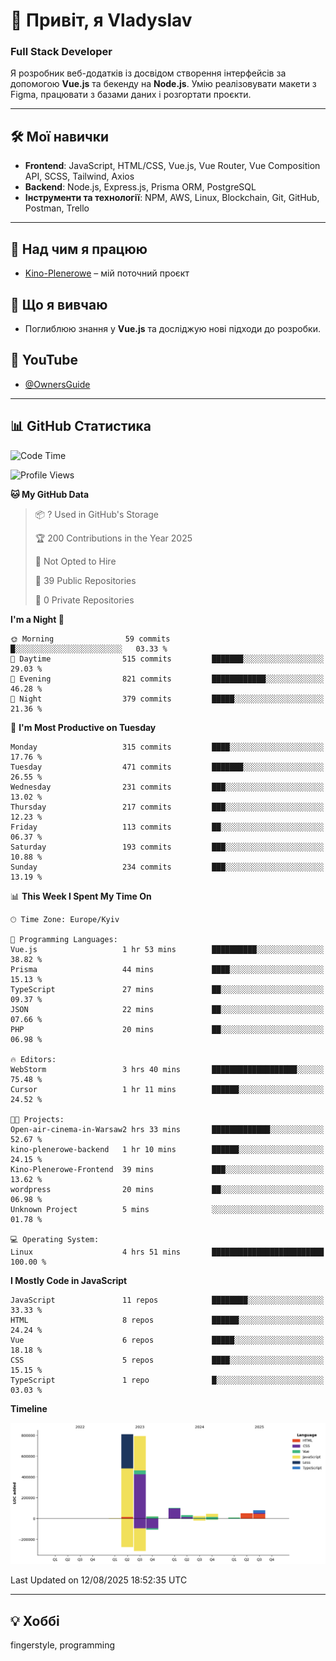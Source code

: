 # 👋 Привіт, я Vladyslav  
### Full Stack Developer  

Я розробник веб-додатків із досвідом створення інтерфейсів за допомогою **Vue.js** та бекенду на **Node.js**. Умію реалізовувати макети з Figma, працювати з базами даних і розгортати проєкти.

---

## 🛠 Мої навички  
- **Frontend**: JavaScript, HTML/CSS, Vue.js, Vue Router, Vue Composition API, SCSS, Tailwind, Axios  
- **Backend**: Node.js, Express.js, Prisma ORM, PostgreSQL  
- **Інструменти та технології**: NPM, AWS, Linux, Blockchain, Git, GitHub, Postman, Trello  

---

## 🔭 Над чим я працюю  
- [Kino-Plenerowe](https://github.com/owner6/Kino-Plenerowe-Backend) – мій поточний проєкт

## 🌱 Що я вивчаю  
- Поглиблюю знання у **Vue.js** та досліджую нові підходи до розробки.

## 🎥 YouTube  
- [@OwnersGuide](https://www.youtube.com/@OwnersGuide-)
  
---

## 📊 GitHub Статистика  
<!--START_SECTION:waka-->
![Code Time](http://img.shields.io/badge/Code%20Time-61%20hrs%2012%20mins-blue)

![Profile Views](http://img.shields.io/badge/Profile%20Views-0-blue)

**🐱 My GitHub Data** 

> 📦 ? Used in GitHub's Storage 
 > 
> 🏆 200 Contributions in the Year 2025
 > 
> 🚫 Not Opted to Hire
 > 
> 📜 39 Public Repositories 
 > 
> 🔑 0 Private Repositories 
 > 
**I'm a Night 🦉** 

```text
🌞 Morning                59 commits          █░░░░░░░░░░░░░░░░░░░░░░░░   03.33 % 
🌆 Daytime                515 commits         ███████░░░░░░░░░░░░░░░░░░   29.03 % 
🌃 Evening                821 commits         ████████████░░░░░░░░░░░░░   46.28 % 
🌙 Night                  379 commits         █████░░░░░░░░░░░░░░░░░░░░   21.36 % 
```
📅 **I'm Most Productive on Tuesday** 

```text
Monday                   315 commits         ████░░░░░░░░░░░░░░░░░░░░░   17.76 % 
Tuesday                  471 commits         ███████░░░░░░░░░░░░░░░░░░   26.55 % 
Wednesday                231 commits         ███░░░░░░░░░░░░░░░░░░░░░░   13.02 % 
Thursday                 217 commits         ███░░░░░░░░░░░░░░░░░░░░░░   12.23 % 
Friday                   113 commits         ██░░░░░░░░░░░░░░░░░░░░░░░   06.37 % 
Saturday                 193 commits         ███░░░░░░░░░░░░░░░░░░░░░░   10.88 % 
Sunday                   234 commits         ███░░░░░░░░░░░░░░░░░░░░░░   13.19 % 
```


📊 **This Week I Spent My Time On** 

```text
🕑︎ Time Zone: Europe/Kyiv

💬 Programming Languages: 
Vue.js                   1 hr 53 mins        ██████████░░░░░░░░░░░░░░░   38.82 % 
Prisma                   44 mins             ████░░░░░░░░░░░░░░░░░░░░░   15.13 % 
TypeScript               27 mins             ██░░░░░░░░░░░░░░░░░░░░░░░   09.37 % 
JSON                     22 mins             ██░░░░░░░░░░░░░░░░░░░░░░░   07.66 % 
PHP                      20 mins             ██░░░░░░░░░░░░░░░░░░░░░░░   06.98 % 

🔥 Editors: 
WebStorm                 3 hrs 40 mins       ███████████████████░░░░░░   75.48 % 
Cursor                   1 hr 11 mins        ██████░░░░░░░░░░░░░░░░░░░   24.52 % 

🐱‍💻 Projects: 
Open-air-cinema-in-Warsaw2 hrs 33 mins       █████████████░░░░░░░░░░░░   52.67 % 
kino-plenerowe-backend   1 hr 10 mins        ██████░░░░░░░░░░░░░░░░░░░   24.15 % 
Kino-Plenerowe-Frontend  39 mins             ███░░░░░░░░░░░░░░░░░░░░░░   13.62 % 
wordpress                20 mins             ██░░░░░░░░░░░░░░░░░░░░░░░   06.98 % 
Unknown Project          5 mins              ░░░░░░░░░░░░░░░░░░░░░░░░░   01.78 % 

💻 Operating System: 
Linux                    4 hrs 51 mins       █████████████████████████   100.00 % 
```

**I Mostly Code in JavaScript** 

```text
JavaScript               11 repos            ████████░░░░░░░░░░░░░░░░░   33.33 % 
HTML                     8 repos             ██████░░░░░░░░░░░░░░░░░░░   24.24 % 
Vue                      6 repos             █████░░░░░░░░░░░░░░░░░░░░   18.18 % 
CSS                      5 repos             ████░░░░░░░░░░░░░░░░░░░░░   15.15 % 
TypeScript               1 repo              █░░░░░░░░░░░░░░░░░░░░░░░░   03.03 % 
```



**Timeline**

![Lines of Code chart](https://raw.githubusercontent.com/owner6/owner6/main/assets/bar_graph.png)


 Last Updated on 12/08/2025 18:52:35 UTC
<!--END_SECTION:waka-->




---

## 💡 Хоббі  
fingerstyle, programming  
